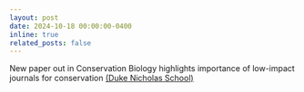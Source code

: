 ```yaml
---
layout: post
date: 2024-10-18 00:00:00-0400
inline: true
related_posts: false
---
```


New paper out in Conservation Biology highlights importance of low-impact journals for conservation <a href="https://nicholas.duke.edu/news/smaller-more-specific-academic-journals-have-more-sway-over-policy">(Duke Nicholas School)</a>
